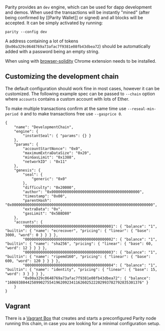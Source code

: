 Parity provides an `dev` engine, which can be used for dapp development and demos. When used the transactions will be instantly "mined" (after being confirmed by [[Parity Wallet]] or signed) and all blocks will be accepted. It can be simply activated by running:
```
parity --config dev
```

A address containing a lot of tokens (`0x00a329c0648769a73afac7f9381e08fb43dbea72`) should be automatically added with a password being an empty string.

When using with [browser-solidity](https://ethereum.github.io/browser-solidity) Chrome extension needs to be installed.

## Customizing the development chain

The default configuration should work fine in most cases, however it can be customized. The following example spec can be passed to `--chain` option where `accounts` contains a custom account with lots of Ether.

To make multiple transactions confirm at the same time use `--reseal-min-period 0` and to make transactions free use `--gasprice 0`.

```
{
	"name": "DevelopmentChain",
	"engine": {
		"instantSeal": { "params": {} }
	},
	"params": {
		"accountStartNonce": "0x0",
		"maximumExtraDataSize": "0x20",
		"minGasLimit": "0x1388",
		"networkID" : "0x11"
	},
	"genesis": {
		"seal": {
			"generic": "0x0"
		},
		"difficulty": "0x20000",
		"author": "0x0000000000000000000000000000000000000000",
		"timestamp": "0x00",
		"parentHash": "0x0000000000000000000000000000000000000000000000000000000000000000",
		"extraData": "0x",
		"gasLimit": "0x5B8D80"
	},
	"accounts": {
		"0000000000000000000000000000000000000001": { "balance": "1", "builtin": { "name": "ecrecover", "pricing": { "linear": { "base": 3000, "word": 0 } } } },
		"0000000000000000000000000000000000000002": { "balance": "1", "builtin": { "name": "sha256", "pricing": { "linear": { "base": 60, "word": 12 } } } },
		"0000000000000000000000000000000000000003": { "balance": "1", "builtin": { "name": "ripemd160", "pricing": { "linear": { "base": 600, "word": 120 } } } },
		"0000000000000000000000000000000000000004": { "balance": "1", "builtin": { "name": "identity", "pricing": { "linear": { "base": 15, "word": 3 } } } },
		"0x00a329c0648769a73afac7f9381e08fb43dbea72": { "balance": "1606938044258990275541962092341162602522202993782792835301376" }
	}
}
```

## Vagrant
There is a [Vagrant Box](https://github.com/jesuscript/vagrant-eth-env) that creates and starts a preconfigured Parity node running this chain, in case you are looking for a minimal configuration setup. 
